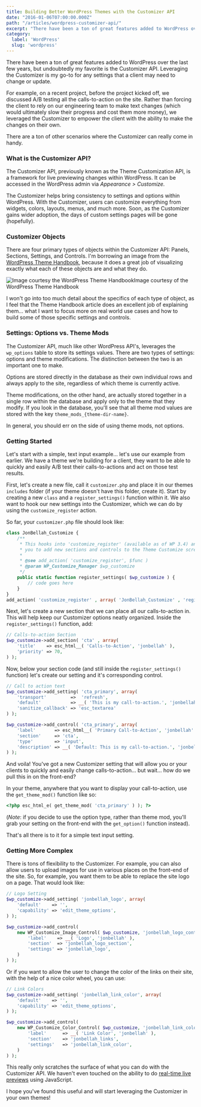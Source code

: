```yaml
---
title: Building Better WordPress Themes with the Customizer API
date: "2016-01-06T07:00:00.000Z"
path: "/articles/wordpress-customizer-api/"
excerpt: "There have been a ton of great features added to WordPress over the last few years, but undoubtedly my favorite is the Customizer API. Leveraging the Customizer is my go-to for any settings that a client may need to change or update."
category:
  label: 'WordPress'
  slug: 'wordpress'
---
```


There have been a ton of great features added to WordPress over the last few years, but undoubtedly my favorite is the Customizer API. Leveraging the Customizer is my go-to for any settings that a client may need to change or update.

For example, on a recent project, before the project kicked off, we discussed A/B testing all the calls-to-action on the site. Rather than forcing the client to rely on our engineering team to make text changes (which would ultimately slow their progress and cost them more money), we leveraged the Customizer to empower the client with the ability to make the changes on their own.

There are a ton of other scenarios where the Customizer can really come in handy.

### What is the Customizer API?

The Customizer API, previously known as the Theme Customization API, is a framework for live previewing changes within WordPress. It can be accessed in the WordPress admin via _Appearance > Customize._

The Customizer helps bring consistency to settings and options within WordPress. With the Customizer, users can customize everything from widgets, colors, layouts, menus, and much more. Soon, as the Customizer gains wider adoption, the days of custom settings pages will be gone (hopefully).

### Customizer Objects

There are four primary types of objects within the Customizer API: Panels, Sections, Settings, and Controls. I'm borrowing an image from the [WordPress Theme Handbook](https://developer.wordpress.org/themes/advanced-topics/customizer-api/), because it does a great job of visualizing exactly what each of these objects are and what they do.

![Image courtesy the WordPress Theme Handbook](https://jonbellah.com/wp-content/uploads/2016/01/customizer-object-types.png)<span class="caption">Image courtesy of the WordPress Theme Handbook</span>

I won't go into too much detail about the specifics of each type of object, as I feel that the Theme Handbook article does an excellent job of explaining them... what I want to focus more on real world use cases and how to build some of those specific settings and controls.

### Settings: Options vs. Theme Mods
The Customizer API, much like other WordPress API's, leverages the `wp_options` table to store its settings values. There are two types of settings: options and theme modifications. The distinction between the two is an important one to make.

Options are stored directly in the database as their own individual rows and always apply to the site, regardless of which theme is currently active.

Theme modifications, on the other hand, are actually stored together in a single row within the database and apply only to the theme that they modify. If you look in the database, you'll see that all theme mod values are stored with the key `theme_mods_{theme-dir-name}`.

In general, you should err on the side of using theme mods, not options.

### Getting Started

Let's start with a simple, text input example... let's use our example from earlier. We have a theme we're building for a client, they want to be able to quickly and easily A/B test their calls-to-actions and act on those test results.

First, let's create a new file, call it `customizer.php` and place it in our themes `includes` folder (if your theme doesn't have this folder, create it). Start by creating a new `class` and a `register_settings()` function within it. We also want to hook our new settings into the Customizer, which we can do by using the `customize_register` action.

So far, your `customizer.php` file should look like:

```php
class JonBellah_Customize {
    /**
     * This hooks into 'customize_register' (available as of WP 3.4) and allows
     * you to add new sections and controls to the Theme Customize screen.
     *
     * @see add_action( 'customize_register', $func )
     * @param WP_Customize_Manager $wp_customize
     */
    public static function register_settings( $wp_customize ) {
        // code goes here
    }
}
add_action( 'customize_register' , array( 'JonBellah_Customize' , 'register_settings' ) );
```

Next, let's create a new section that we can place all our calls-to-action in. This will help keep our Customizer options neatly organized. Inside the `register_settings()` function, add:

```php
// Calls-to-action Section
$wp_customize->add_section( 'cta' , array(
    'title'    => esc_html__( 'Calls-to-Action', 'jonbellah' ),
    'priority' => 70,
) );
```
Now, below your section code (and still inside the `register_settings()` function) let's create our setting and it's corresponding control.

```php
// Call to action text
$wp_customize->add_setting( 'cta_primary', array(
    'transport'         =>  'refresh',
    'default'           => __( 'This is my call-to-action.', 'jonbellah' ),
    'sanitize_callback' => 'esc_textarea'
) );

$wp_customize->add_control( 'cta_primary', array(
    'label'       => esc_html__( 'Primary Call-to-Action', 'jonbellah' ),
    'section'     => 'cta',
    'type'        => 'input',
    'description' => __( 'Default: This is my call-to-action.', 'jonbellah' )
) );
```

And voila! You've got a new Customizer setting that will allow you or your clients to quickly and easily change calls-to-action... but wait... how do we pull this in on the front-end?

In your theme, anywhere that you want to display your call-to-action, use the `get_theme_mod()` function like so:

```php
<?php esc_html_e( get_theme_mod( 'cta_primary' ) ); ?>
```

(_Note_: if you decide to use the option type, rather than theme mod, you'll grab your setting on the front-end with the `get_option()` function instead).

That's all there is to it for a simple text input setting.

### Getting More Complex

There is tons of flexibility to the Customizer. For example, you can also allow users to upload images for use in various places on the front-end of the site. So, for example, you want them to be able to replace the site logo on a page. That would look like:

```php
// Logo Setting
$wp_customize->add_setting( 'jonbellah_logo', array(
    'default'    => '',
    'capability' => 'edit_theme_options',
) );

$wp_customize->add_control(
    new WP_Customize_Image_Control( $wp_customize, 'jonbellah_logo_control', array(
        'label'    => __( 'Logo', 'jonbellah' ),
        'section'  => 'jonbellah_logo_section',
        'settings' => 'jonbellah_logo',
    )
) );
```

Or if you want to allow the user to change the color of the links on their site, with the help of a nice color wheel, you can use:

```php
// Link Colors
$wp_customize->add_setting( 'jonbellah_link_color', array(
    'default'    => '',
    'capability' => 'edit_theme_options',
) );

$wp_customize->add_control(
    new WP_Customize_Color_Control(	$wp_customize, 'jonbellah_link_color', array(
        'label'      => __( 'Link Color', 'jonbellah' ),
        'section'    => 'jonbellah_links',
        'settings'   => 'jonbellah_link_color',
    )
) );
```

This really only scratches the surface of what you can do with the Customizer API. We haven't even touched on the ability to do [real-time live previews](https://codex.wordpress.org/Theme_Customization_API#Part_3:_Configure_Live_Preview_.28Optional.29) using JavaScript.

I hope you've found this useful and will start leveraging the Customizer in your own themes!